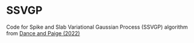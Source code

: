 # SSVGP
Code for Spike and Slab Variational Gaussian Process (SSVGP) algorithm from [Dance and Paige (2022)](https://arxiv.org/abs/2111.04558)
